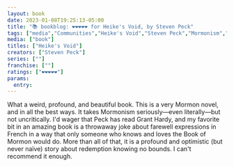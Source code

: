 ```yaml
---
layout: book
date: 2023-01-08T19:25:13-05:00
title: "📚 bookblog: ❤️❤️❤️❤️❤️ for Heike's Void, by Steven Peck"
tags: ["media","Communities","Heike's Void","Steven Peck","Mormonism","Grant Hardy","Book of Mormon","redemption"]
media: ["book"]
titles: ["Heike's Void"]
creators: ["Steven Peck"]
series: [""]
franchise: [""]
ratings: ["❤️❤️❤️❤️❤️"]
params:
  entry:
---
```

What a weird, profound, and beautiful book. This is a very Mormon novel, and in all the best ways. It takes Mormonism seriously—even literally—but not uncritically. I'd wager that Peck has read Grant Hardy, and my favorite bit in an amazing book is a throwaway joke about farewell expressions in French in a way that only someone who knows and loves the Book of Mormon would do. More than all of that, it is a profound and optimistic (but never naïve) story about redemption knowing no bounds. I can't recommend it enough.

